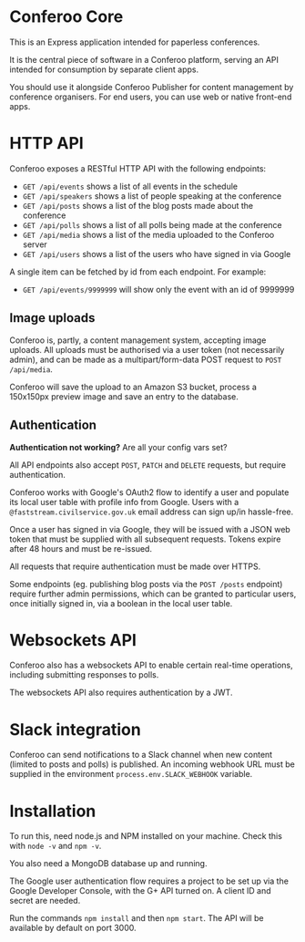 Conferoo Core
============

This is an Express application intended for paperless conferences.

It is the central piece of software in a Conferoo platform, serving an API intended for consumption by separate client apps.

You should use it alongside Conferoo Publisher for content management by conference organisers. For end users, you can use web or native front-end apps.


HTTP API
========

Conferoo exposes a RESTful HTTP API with the following endpoints:

* `GET /api/events` shows a list of all events in the schedule
* `GET /api/speakers` shows a list of people speaking at the conference
* `GET /api/posts` shows a list of the blog posts made about the conference
* `GET /api/polls` shows a list of all polls being made at the conference
* `GET /api/media` shows a list of the media uploaded to the Conferoo server
* `GET /api/users` shows a list of the users who have signed in via Google

A single item can be fetched by id from each endpoint. For example:

* `GET /api/events/9999999` will show only the event with an id of 9999999

Image uploads
-----------

Conferoo is, partly, a content management system, accepting image uploads. All uploads must be authorised via a user token (not necessarily admin), and can be made as a multipart/form-data POST request to `POST /api/media`.

Conferoo will save the upload to an Amazon S3 bucket, process a 150x150px preview image and save an entry to the database.

Authentication
-------------

**Authentication not working?** Are all your config vars set?

All API endpoints also accept `POST`, `PATCH` and `DELETE` requests, but require authentication.

Conferoo works with Google's OAuth2 flow to identify a user and populate its local user table with profile info from Google. Users with a `@faststream.civilservice.gov.uk` email address can sign up/in hassle-free.

Once a user has signed in via Google, they will be issued with a JSON web token that must be supplied with all subsequent requests. Tokens expire after 48 hours and must be re-issued.

All requests that require authentication must be made over HTTPS.

Some endpoints (eg. publishing blog posts via the `POST /posts` endpoint) require further admin permissions, which can be granted to particular users, once initially signed in, via a boolean in the local user table.


Websockets API
==============

Conferoo also has a websockets API to enable certain real-time operations, including submitting responses to polls.

The websockets API also requires authentication by a JWT.


Slack integration
================

Conferoo can send notifications to a Slack channel when new content (limited to posts and polls) is published. An incoming webhook URL must be supplied in the environment `process.env.SLACK_WEBHOOK` variable.


Installation
===========

To run this, need node.js and NPM installed on your machine. Check this with `node -v` and `npm -v`.

You also need a MongoDB database up and running.

The Google user authentication flow requires a project to be set up via the Google Developer Console, with the G+ API turned on. A client ID and secret are needed.

Run the commands `npm install` and then `npm start`. The API will be available by default on port 3000.
